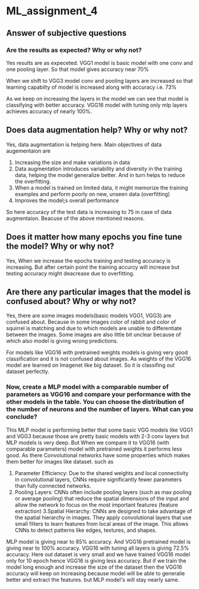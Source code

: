 # ML_assignment_4

## Answer of subjective questions

### Are the results as expected? Why or why not?

Yes results are as expeceted. 
VGG1 model is basic model with one conv and one pooling layer. So that model gives accuracy near 70%

When we shift to VGG3 model conv and pooling layers are increased so that learning capabilty of model is increased along with accuracy i.e. 73%

As we keep on increasing the layers in the model we can see that model is classifying with better accuracy. VGG16 model with tuning only mlp layers achieves accuracy of nearly 100%.

## Does data augmentation help? Why or why not?

Yes, data augmentation is helping here. Main objectives of data augementaion are 
1. Increasing the size and make variations in data
2. Data augmentation introduces variability and diversity in the training data, helping the model generalize better. And in turn helps to reduce the overfitting. 
3. When a model is trained on limited data, it might memorize the training examples and perform poorly on new, unseen data (overfitting)
4. Improves the model;s overall performance 

So here accuracy of the test data is increasing to 75 in case of data augmentaion. Beacuse of the above mentioned reasons. 


## Does it matter how many epochs you fine tune the model? Why or why not?
Yes, When we increase the epochs training and testing accuracy is increasing. But after certain point the training accurcy will increase but testing accuracy might deacrease due to overfitting. 

##  Are there any particular images that the model is confused about? Why or why not?

Yes, there are some images models(basic models VGG1, VGG3) are confused about. Because in some images color of rabbit and color of squirrel is matching and due to which models are unable to differentiate between the images. Some images are also little bit unclear because of which also model is giving wrong predictions. 

For models like VGG16 with pretrained weights models is giving very good classification and it is not confused about images. As weights of the VGG16 model are learned on Imagenet like big dataset. So it is classifing out dataset perfectly.

### Now, create a MLP model with a comparable number of parameters as VGG16 and compare your performance with the other models in the table. You can choose the distribution of the number of neurons and the number of layers. What can you conclude?

This MLP model is performing better that some basic VGG models like VGG1 and VGG3 because those are pretty basic models with 2-3 conv layers but MLP models is very deep. But When we compare it to VGG16 (with comparable parameters) model with pretrained weights it performs less good. As there Convolutional networks have some properties which makes them better for images like dataset. such as 

1. Parameter Efficiency: Due to the shared weights and local connectivity in convolutional layers, CNNs require significantly fewer parameters than fully connected networks. 
2. Pooling Layers: CNNs often include pooling layers (such as max pooling or average pooling) that reduce the spatial dimensions of the input and allow the network to focus on the most important features (feature extraction)
3.Spatial Hierarchy: CNNs are designed to take advantage of the spatial hierarchy in images. They apply convolutional layers that use small filters to learn features from local areas of the image. This allows CNNs to detect patterns like edges, textures, and shapes. 

MLP model is giving near to 85% accuracy. And VGG16 pretrained model is giving near to 100% accuracy. VGG16 with tuning all layers is giving 72.5% accuracy. Here out dataset is very small  and we have trained VGG16 model only for 10 epoch hence VGG16 is giving less accuracy. But if we train the model long enough and increase the size of the dataset then the VGG16 accuracy will keep on increasing because model will be able to generalie better and extract the features. but MLP model's will stay nearly same.

